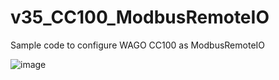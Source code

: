 # v35_CC100_ModbusRemoteIO
Sample code to configure WAGO CC100 as ModbusRemoteIO

![image](https://user-images.githubusercontent.com/90796089/187805537-3b7fa58a-91bd-43ad-a526-21e12c877cce.png)
